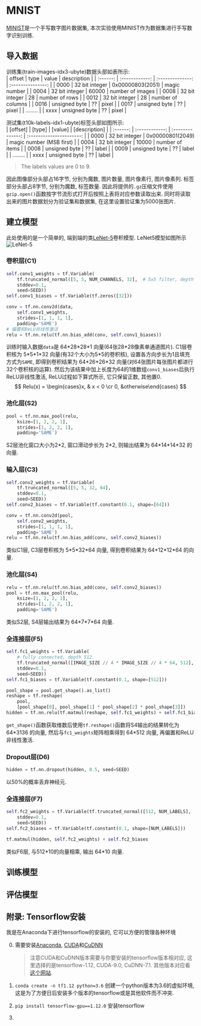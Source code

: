 # MNIST
[MINIST](http://deeplearning.net/tutorial/gettingstarted.html)是一个手写数字图片数据集, 本次实验使用MINIST作为数据集进行手写数字识别训练.

## 导入数据
训练集(train-images-idx3-ubyte)数据头部如表所示:  
|  offset  |      type      |      value       |    description    |
| :------: | :------------: | :--------------: | :---------------: |
|   0000   | 32 bit integer | 0x00000803(2051) |   magic number    |
|   0004   | 32 bit integer |      60000       | number of images  |
|   0008   | 32 bit integer |        28        |  number of rows   |
|   0012   | 32 bit integer |        28        | number of columns |
|   0016   | unsigned byte  |        ??        |       pixel       |
|   0017   | unsigned byte  |        ??        |       pixel       |
| ........ |
|   xxxx   | unsigned byte  |        ??        |       pixel       |

测试集(t10k-labels-idx1-ubyte)标签头部如图所示:  
| [offset] |     [type]     |     [value]      |      [description]       |
| :------: | :------------: | :--------------: | :----------------------: |
|   0000   | 32 bit integer | 0x00000801(2049) | magic number (MSB first) |
|   0004   | 32 bit integer |      10000       |     number of items      |
|   0008   | unsigned byte  |        ??        |          label           |
|   0009   | unsigned byte  |        ??        |          label           |
| ........ |
|   xxxx   | unsigned byte  |        ??        |          label           |
> The labels values are 0 to 9.

因此图像部分头部占16字节, 分别为魔数, 图片数量, 图片像素行, 图片像素列. 标签部分头部占8字节, 分别为魔数, 标签数量. 因此将提供的`.gz`压缩文件使用`gzip.open()`函数按字节流形式打开后按照上表将对应参数读取出来. 同时将读取出来的图片数据划分为验证集和数据集, 在这里设置验证集为5000张图片.

## 建立模型
此处使用的是一个简单的, 端到端的类[LeNet-5](http://yann.lecun.com/exdb/lenet/)卷积模型. LeNet5模型如图所示  
![LeNet-5](img/LeNet5.png)  
<!-- ### 输入层(INPUT) -->
### 卷积层(C1)

```python
self.conv1_weights = tf.Variable(
    tf.truncated_normal([5, 5, NUM_CHANNELS, 32],  # 5x5 filter, depth 32.
    stddev=0.1,
    seed=SEED))
self.conv1_biases = tf.Variable(tf.zeros([32]))

conv = tf.nn.conv2d(data,
    self.conv1_weights,
    strides=[1, 1, 1, 1],
    padding='SAME')
# 偏置和ReLU非线性激活
relu = tf.nn.relu(tf.nn.bias_add(conv, self.conv1_biases))
```

训练时输入数据`data`是 64\*28\*28\*1 向量(64张28\*28像素单通道图片). C1层卷积核为 5\*5\*1\*32 向量(有32个大小为5\*5的卷积核), 设置各方向步长为1且填充方式为`SAME`, 即得到卷积结果为 64\*26\*26\*32 向量(对64张图片每张图片都进行32个卷积核的运算). 然后为该结果中加上长度为64的1维数组`conv1_biases`后执行ReLU非线性激活, ReLU过程如下算式所示, 它只保留正数, 其他置0.
$$ 
Relu(x) = \begin{cases}x, & x < 0 \cr 
            0, &otherwise\end{cases}
$$

### 池化层(S2)

```python
pool = tf.nn.max_pool(relu,
    ksize=[1, 2, 2, 1],
    strides=[1, 2, 2, 1],
    padding='SAME')
```

S2层池化窗口大小为2\*2, 窗口滑动步长为 2\*2, 则输出结果为 64\*14\*14\*32 的向量.

### 输入层(C3)

```python
self.conv2_weights = tf.Variable(
    tf.truncated_normal([5, 5, 32, 64], 
    stddev=0.1,
    seed=SEED))
self.conv2_biases = tf.Variable(tf.constant(0.1, shape=[64]))

conv = tf.nn.conv2d(pool,
    self.conv2_weights,
    strides=[1, 1, 1, 1],
    padding='SAME')
relu = tf.nn.relu(tf.nn.bias_add(conv, self.conv2_biases))
```

类似C1层, C3层卷积核为 5\*5\*32\*64 向量, 得到卷积结果为 64\*12\*12\*64 的向量. 

### 池化层(S4)

```python
relu = tf.nn.relu(tf.nn.bias_add(conv, self.conv2_biases))
pool = tf.nn.max_pool(relu,
    ksize=[1, 2, 2, 1],
    strides=[1, 2, 2, 1],
    padding='SAME')
```

类似S2层, S4层输出结果为 64\*7\*7\*64 向量.

### 全连接层(F5)

```python
self.fc1_weights = tf.Variable(
    # fully connected, depth 512.
    tf.truncated_normal([IMAGE_SIZE // 4 * IMAGE_SIZE // 4 * 64, 512],
    stddev=0.1,
    seed=SEED))
self.fc1_biases = tf.Variable(tf.constant(0.1, shape=[512]))

pool_shape = pool.get_shape().as_list()
reshape = tf.reshape(
    pool,
    [pool_shape[0], pool_shape[1] * pool_shape[2] * pool_shape[3]])
hidden = tf.nn.relu(tf.matmul(reshape, self.fc1_weights) + self.fc1_biases)
```

`get_shape()`函数获取维数后使用`tf.reshape()`函数将S4输出的结果转化为 64\*3136 的向量, 然后与`fc1_weights`矩阵相乘得到 64\*512 向量, 再偏置和ReLU非线性激活.

### Dropout层(D6)

```python
hidden = tf.nn.dropout(hidden, 0.5, seed=SEED)
```

以50%的概率丢弃神经元.

### 全连接层(F7)

```python
self.fc2_weights = tf.Variable(tf.truncated_normal([512, NUM_LABELS],
    stddev=0.1,
    seed=SEED))
self.fc2_biases = tf.Variable(tf.constant(0.1, shape=[NUM_LABELS]))

tf.matmul(hidden, self.fc2_weights) + self.fc2_biases
```

类似F6层, 与512\*10的向量相乘, 输出 64\*10 向量.

## 训练模型

## 评估模型

## 附录: Tensorflow安装
我是在Anaconda下进行tensorflow的安装的, 它可以方便的管理各种环境

0. 需要安装[Anaconda](https://www.anaconda.com/), [CUDA](https://developer.nvidia.com/cuda-toolkit-archive)和[CuDNN](https://developer.nvidia.com/rdp/cudnn-download)

    > 注意CUDA和CuDNN版本需要与你要安装的tensorflow版本相对应, 这里选择的是tensorflow-1.12, CUDA-9.0, CuDNN-7.1. 其他版本对应看[这个网站](https://www.tensorflow.org/install/source#tested_build_configurations).

1. `conda create -n tf1.12 python=3.6` 创建一个python版本为3.6的虚拟环境, 这是为了方便日后安装多个版本的tensorflow或是其他软件而不冲突.
2. `pip install tensorflow-gpu==1.12.0` 安装tensorflow
3. 